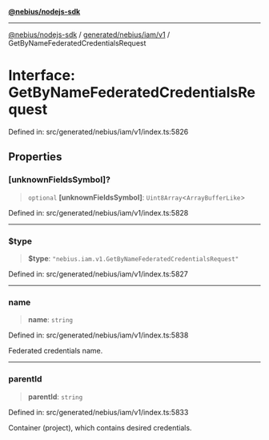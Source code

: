 [**@nebius/nodejs-sdk**](../../../../../README.md)

---

[@nebius/nodejs-sdk](../../../../../README.md) / [generated/nebius/iam/v1](../README.md) / GetByNameFederatedCredentialsRequest

# Interface: GetByNameFederatedCredentialsRequest

Defined in: src/generated/nebius/iam/v1/index.ts:5826

## Properties

### \[unknownFieldsSymbol\]?

> `optional` **\[unknownFieldsSymbol\]**: `Uint8Array`\<`ArrayBufferLike`\>

Defined in: src/generated/nebius/iam/v1/index.ts:5828

---

### $type

> **$type**: `"nebius.iam.v1.GetByNameFederatedCredentialsRequest"`

Defined in: src/generated/nebius/iam/v1/index.ts:5827

---

### name

> **name**: `string`

Defined in: src/generated/nebius/iam/v1/index.ts:5838

Federated credentials name.

---

### parentId

> **parentId**: `string`

Defined in: src/generated/nebius/iam/v1/index.ts:5833

Container (project), which contains desired credentials.
